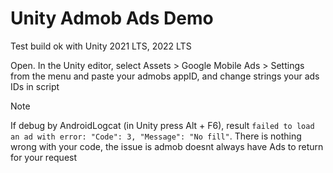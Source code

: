 # Unity Admob Ads Demo

Test build ok with Unity 2021 LTS, 2022 LTS

Open. In the Unity editor, select Assets > Google Mobile Ads > Settings from the menu and paste your admobs appID,
and change strings your ads IDs in script 

> [!NOTE]
> If debug by AndroidLogcat (in Unity press Alt + F6), result `failed to load an ad with error: "Code": 3, "Message": "No fill"`. There is nothing wrong with your code, the issue is admob doesnt always have Ads to return for your request
 
